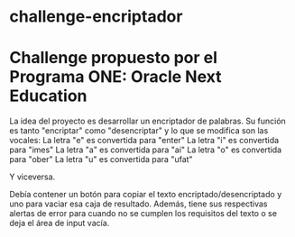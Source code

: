 # challenge-encriptador
<h1> Challenge propuesto por el Programa ONE: Oracle Next Education </h1>

La idea del proyecto es desarrollar un encriptador de palabras. Su función es tanto "encriptar" como "desencriptar" y lo que se modifica son las vocales:
 La letra "e" es convertida para "enter"
 La letra "i" es convertida para "imes"
 La letra "a" es convertida para "ai"
 La letra "o" es convertida para "ober"
 La letra "u" es convertida para "ufat"
 
 Y viceversa.

Debía contener un botón para copiar el texto encriptado/desencriptado y uno para vaciar esa caja de resultado. Además, tiene sus respectivas alertas de error para
cuando no se cumplen los requisitos del texto o se deja el área de input vacía.
